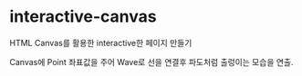 # interactive-canvas
HTML Canvas를 활용한 interactive한 페이지 만들기

Canvas에 Point 좌표값을 주어 Wave로 선을 연결후 파도처럼 출렁이는 모습을 연출.

